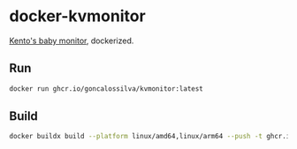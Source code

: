 # docker-kvmonitor

[Kento's baby monitor](https://github.com/kentonv/kvmonitor), dockerized.

## Run

```bash
docker run ghcr.io/goncalossilva/kvmonitor:latest
```

## Build

```bash
docker buildx build --platform linux/amd64,linux/arm64 --push -t ghcr.io/goncalossilva/kvmonitor:latest .
```
